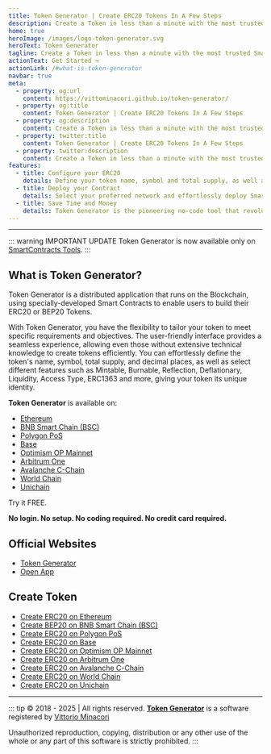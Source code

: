 ```yaml
---
title: Token Generator | Create ERC20 Tokens In A Few Steps
description: Create a Token in less than a minute with the most trusted Smart Contract Generator for ERC20 and BEP20.
home: true
heroImage: /images/logo-token-generator.svg
heroText: Token Generator
tagline: Create a Token in less than a minute with the most trusted Smart Contract Generator for ERC20 and BEP20.
actionText: Get Started →
actionLink: /#what-is-token-generator
navbar: true
meta:
  - property: og:url
    content: https://vittominacori.github.io/token-generator/
  - property: og:title
    content: Token Generator | Create ERC20 Tokens In A Few Steps
  - property: og:description
    content: Create a Token in less than a minute with the most trusted Smart Contract Generator for ERC20 and BEP20.
  - property: twitter:title
    content: Token Generator | Create ERC20 Tokens In A Few Steps
  - property: twitter:description
    content: Create a Token in less than a minute with the most trusted Smart Contract Generator for ERC20 and BEP20.
features:
  - title: Configure your ERC20
    details: Define your token name, symbol and total supply, as well as select different features such as Mintable, Burnable, Deflationary, Taxable, Reflection, Anti Whale Protection, Liquidity Pool Setup and others, giving your token its unique identity.
  - title: Deploy your Contract
    details: Select your preferred network and effortlessly deploy Smart Contracts for your ERC20 token. Once deployed, instantly receive it in your wallet, enabling seamless integration with exchanges, DEXs, and DeFi protocols.
  - title: Save Time and Money
    details: Token Generator is the pioneering no-code tool that revolutionized the way of creating ERC20 tokens. Battle-Tested Smart Contracts. No Additional Costs. FREE Version Available.
---
```


---

::: warning IMPORTANT UPDATE
Token Generator is now available only on [SmartContracts Tools](https://www.smartcontracts.tools/token-generator/).
:::

## What is Token Generator?

Token Generator is a distributed application that runs on the Blockchain, using specially-developed Smart Contracts to enable users to build their ERC20 or BEP20 Tokens.

With Token Generator, you have the flexibility to tailor your token to meet specific requirements and objectives.
The user-friendly interface provides a seamless experience, allowing even those without extensive technical knowledge to create tokens efficiently.
You can effortlessly define the token's name, symbol, total supply, and decimal places, as well as select different features such as Mintable, Burnable, Reflection, Deflationary, Liquidity, Access Type, ERC1363 and more, giving your token its unique identity.

**Token Generator** is available on:

- [Ethereum](https://www.smartcontracts.tools/token-generator/ethereum/)
- [BNB Smart Chain (BSC)](https://www.smartcontracts.tools/token-generator/bsc/)
- [Polygon PoS](https://www.smartcontracts.tools/token-generator/polygon/)
- [Base](https://www.smartcontracts.tools/token-generator/base/)
- [Optimism OP Mainnet](https://www.smartcontracts.tools/token-generator/optimism/)
- [Arbitrum One](https://www.smartcontracts.tools/token-generator/arbitrum/)
- [Avalanche C-Chain](https://www.smartcontracts.tools/token-generator/avalanche/)
- [World Chain](https://www.smartcontracts.tools/token-generator/worldchain/)
- [Unichain](https://www.smartcontracts.tools/token-generator/unichain/)

Try it FREE.

**No login. No setup. No coding required. No credit card required.**

## Official Websites

- [Token Generator](https://erc20tokengenerator.com/)
- [Open App](https://www.smartcontracts.tools/token-generator/)

## Create Token

- [Create ERC20 on Ethereum](https://www.smartcontracts.tools/token-generator/create/ethereum/)
- [Create BEP20 on BNB Smart Chain (BSC)](https://www.smartcontracts.tools/token-generator/create/bsc/)
- [Create ERC20 on Polygon PoS](https://www.smartcontracts.tools/token-generator/create/polygon/)
- [Create ERC20 on Base](https://www.smartcontracts.tools/token-generator/create/base/)
- [Create ERC20 on Optimism OP Mainnet](https://www.smartcontracts.tools/token-generator/create/optimism/)
- [Create ERC20 on Arbitrum One](https://www.smartcontracts.tools/token-generator/create/arbitrum/)
- [Create ERC20 on Avalanche C-Chain](https://www.smartcontracts.tools/token-generator/create/avalanche/)
- [Create ERC20 on World Chain](https://www.smartcontracts.tools/token-generator/create/worldchain/)
- [Create ERC20 on Unichain](https://www.smartcontracts.tools/token-generator/create/unichain/)

---

::: tip &copy; 2018 - 2025 | All rights reserved.
**[Token Generator](https://erc20tokengenerator.com/)** is a software registered by [Vittorio Minacori](https://vittorio.minacori.me)

Unauthorized reproduction, copying, distribution or any other use of the whole or any part of this software is strictly prohibited.
:::
